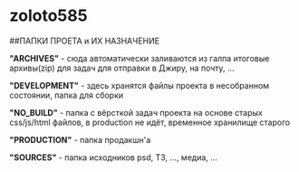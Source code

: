 # zoloto585


##ПАПКИ ПРОЕТА и ИХ НАЗНАЧЕНИЕ

**"ARCHIVES"** - сюда автоматически заливаются из галпа итоговые архивы(zip) для задач для отправки в Джиру, на почту, ...

**"DEVELOPMENT"** - здесь хранятся файлы проекта в несобранном состоянии, папка для сборки

**"NO_BUILD"** - папка с вёрсткой задач проекта на основе старых css/js/html файлов, в production не идёт, временное хранилище старого

**"PRODUCTION"** - папка продакшн'а

**"SOURCES"** - папка исходников psd, ТЗ, ..., медиа, ...